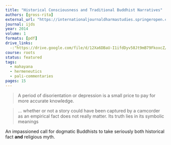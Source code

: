 ```yaml
---
title: "Historical Consciousness and Traditional Buddhist Narratives"
authors: [gross-rita]
external_url: "https://internationaljournaldharmastudies.springeropen.com/articles/10.1186/2196-8802-1-5"
journal: ijds
year: 2014
volume: 1
formats: [pdf]
drive_links:
  -:"https://drive.google.com/file/d/12Xa6DBaU-I1ifdDyv58Jt9mB79FkoxcZ/view?usp=drivesdk"
course: roots
status: featured
tags:
  - mahayana
  - hermeneutics
  - pali-commentaries
pages: 15
---
```


> A period of disorientation or depression is a small price to pay for more accurate knowledge.

> … whether or not a story could have been captured by a camcorder as an empirical fact does not really matter. Its truth lies in its symbolic meanings

An impassioned call for dogmatic Buddhists to take seriously both historical fact **and** religious myth.


